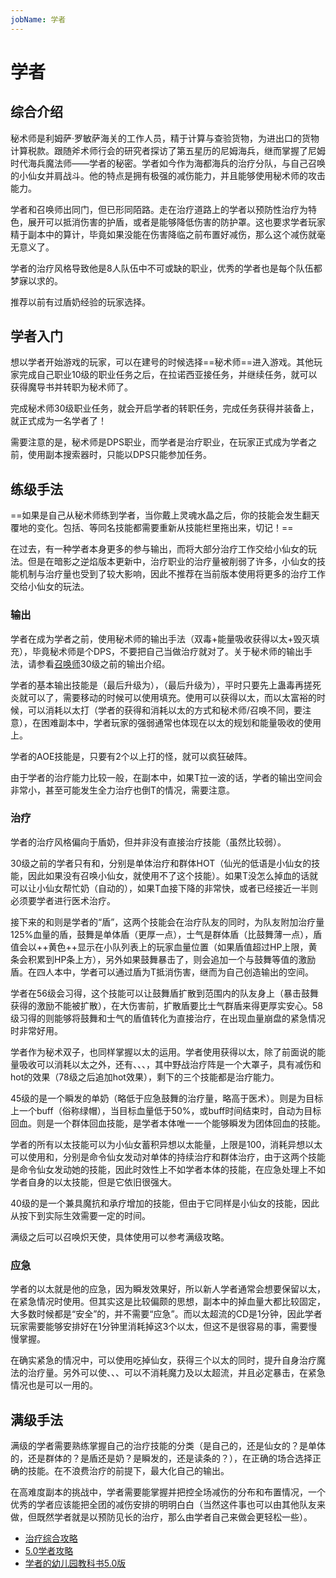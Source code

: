 ```yaml
---
jobName: 学者
---
```


# 学者
<FloatTOC />

## 综合介绍

秘术师是利姆萨·罗敏萨海关的工作人员，精于计算与查验货物，为进出口的货物计算税款。跟随斧术师行会的研究者探访了第五星历的尼姆海兵，继而掌握了尼姆时代海兵魔法师——学者的秘密。学者如今作为海都海兵的治疗分队，与自己召唤的小仙女并肩战斗。他的特点是拥有极强的减伤能力，并且能够使用秘术师的攻击能力。

学者和召唤师出同门，但已形同陌路。走在治疗道路上的学者以预防性治疗为特色，展开可以抵消伤害的护盾，或者是能够降低伤害的防护罩。这也要求学者玩家精于副本中的算计，毕竟如果没能在伤害降临之前布置好减伤，那么这个减伤就毫无意义了。

学者的治疗风格导致他是8人队伍中不可或缺的职业，优秀的学者也是每个队伍都梦寐以求的。

推荐以前有过盾奶经验的玩家选择。

## 学者入门

想以学者开始游戏的玩家，可以在建号的时候选择==秘术师==进入游戏。其他玩家完成自己职业10级的职业任务之后，在拉诺西亚接任务<quest name="如何加入秘术师行会" />，并继续<quest name="战场上的谋略" />任务，就可以获得魔导书并转职为秘术师了。

完成秘术师30级职业任务<quest name="秘术最高级命题的证明" type="plus" />，就会开启学者的转职任务<quest name="被遗忘的学问" type="plus" />，完成任务获得<item name="学者之证" />并装备上，就正式成为一名学者了！

需要注意的是，秘术师是DPS职业，而学者是治疗职业，在玩家正式成为学者之前，使用副本搜索器时，只能以DPS只能参加任务。

## 练级手法

==如果是自己从秘术师练到学者，当你戴上灵魂水晶之后，你的技能会发生翻天覆地的变化。包括<Action name="毁坏" />、<Action name="能量吸收" />等同名技能都需要重新从技能栏里拖出来，切记！==

在过去，有一种学者本身更多的参与输出，而将大部分治疗工作交给小仙女的玩法。但是在暗影之逆焰版本更新中，治疗职业的治疗量被削弱了许多，小仙女的技能机制与治疗量也受到了较大影响，因此不推荐在当前版本使用将更多的治疗工作交给小仙女的玩法。

<IncludePage file="_includes/basic/healer.md" />

### 输出

学者在成为学者之前，使用秘术师的输出手法（双毒+能量吸收获得以太+毁灭填充），毕竟秘术师是个DPS，不要把自己当做治疗就对了。关于秘术师的输出手法，请参看[召唤师](/job/summoner.md)30级之前的输出介绍。

学者的基本输出技能是<Action name="毒菌" />（最后升级为<Action name="蛊毒法" />），<Action name="毁灭" />（最后升级为<Action name="死炎法" />），平时只要先上蛊毒再搓死炎就可以了，需要移动的时候可以使用<Action name="毁坏" />填充。使用<Action name="以太超流" />可以获得以太，而以太富裕的时候，可以消耗以太打<Action name="能量吸收" />（学者的获得和消耗以太的方式和秘术师/召唤不同，要注意），在困难副本中，学者玩家的强弱通常也体现在以太的规划和能量吸收的使用上。

学者的AOE技能是<Action name="破阵法" />，只要有2个以上打的怪，就可以疯狂破阵。

由于学者的治疗能力比较一般，在副本中，如果T拉一波的话，学者的输出空间会非常小，甚至可能发生全力治疗也倒T的情况，需要注意。

### 治疗

学者的治疗风格偏向于盾奶，但并非没有直接治疗技能（虽然比较弱）。

30级之前的学者只有<Action name="医术" />和<Action name="仙光的低语" />，分别是单体治疗和群体HOT（仙光的低语是小仙女的技能，因此如果没有召唤小仙女，就使用不了这个技能）。如果T没怎么掉血的话就可以让小仙女帮忙奶（自动的），如果T血接下降的非常快，或者已经接近一半则必须要学者进行医术治疗。

接下来的<Action name="鼓舞激励之策" />和<Action name="士气高扬之策" />则是学者的“盾”，这两个技能会在治疗队友的同时，为队友附加治疗量125%血量的盾，鼓舞是单体盾（更厚一点），士气是群体盾（比鼓舞薄一点），盾值会以++黄色++显示在小队列表上的玩家血量位置（如果盾值超过HP上限，黄条会积累到HP条上方），另外如果鼓舞暴击了，则会追加一个与鼓舞等值的激励盾。在四人本中，学者可以通过盾为T抵消伤害，继而为自己创造输出的空间。

学者在56级会习得<Action name="展开战术" />，这个技能可以让鼓舞盾扩散到范围内的队友身上（暴击鼓舞获得的激励不能被扩散），在大伤害前，扩散盾要比士气群盾来得更厚实安心。58级习得的<Action name="应急战术" />则能够将鼓舞和士气的盾值转化为直接治疗，在出现血量崩盘的紧急情况时非常好用。

学者作为秘术双子，也同样掌握以太的运用。学者使用<Action name="以太超流" />获得以太，除了前面说的能量吸收可以消耗以太之外，还有<Action name="生命活性法" />、<Action name="野战治疗阵" />、<Action name="不屈不挠之策" />、<Action name="深谋远虑之策" />，其中野战治疗阵是一个大罩子，具有减伤和hot的效果（78级之后追加hot效果），剩下的三个技能都是治疗能力。

45级的<Action name="生命活性法" />是一个瞬发的单奶（略低于应急鼓舞的治疗量，略高于医术）。<Action name="深谋远虑之策" />则是为目标上一个buff（俗称绿帽），当目标血量低于50%，或buff时间结束时，自动为目标回血。<Action name="不屈不挠之策" />则是一个群体回血技能，是学者本体唯一一个能够瞬发为团体回血的技能。

学者的所有以太技能可以为小仙女蓄积异想以太能量，上限是100，消耗异想以太可以使用<Action name="以太契约" />和<Action name="异想的祥光" />，分别是命令仙女发动对单体的持续治疗和群体治疗，由于这两个技能是命令仙女发动她的技能，因此时效性上不如学者本体的技能，在应急处理上不如学者自身的以太技能，但是它依旧很强大。

40级的<Action name="异想的幻光" />是一个兼具魔抗和承疗增加的技能，但由于它同样是小仙女的技能，因此从按下到实际生效需要一定的时间。

满级之后可以召唤炽天使，具体使用可以参考满级攻略。

### 应急

学者的以太就是他的应急，因为瞬发效果好，所以新人学者通常会想要保留以太，在紧急情况时使用。但其实这是比较偏颇的思想，副本中的掉血量大都比较固定，大多数时候都是“安全”的，并不需要“应急”。而以太超流的CD是1分钟，因此学者玩家需要能够安排好在1分钟里消耗掉这3个以太，但这不是很容易的事，需要慢慢掌握。

在确实紧急的情况中，可以使用<Action name="转化" />吃掉仙女，获得三个以太的同时，提升自身治疗魔法的治疗量。另外<Action name="秘策" />可以使<Action name="鼓舞激励之策" />、<Action name="士气高扬之策" />、<Action name="不屈不挠之策" />、<Action name="深谋远虑之策" />可以不消耗魔力及以太超流，并且必定暴击，在紧急情况也是可以一用的。

## 满级手法

满级的学者需要熟练掌握自己的治疗技能的分类（是自己的，还是仙女的？是单体的，还是群体的？是盾还是奶？是瞬发的，还是读条的？），在正确的场合选择正确的技能。在不浪费治疗的前提下，最大化自己的输出。

在高难度副本的挑战中，学者需要能掌握并把控全场减伤的分布和布置情况，一个优秀的学者应该能把全团的减伤安排的明明白白（当然这件事也可以由其他队友来做，但既然学者就是以预防见长的治疗，那么由学者自己来做会更轻松一些）。

* [治疗综合攻略](https://bbs.nga.cn/read.php?tid=18628056)
* [5.0学者攻略](https://bbs.nga.cn/read.php?tid=18650081)
* [学者的幼儿园教科书5.0版](https://bbs.nga.cn/read.php?tid=18769344)

